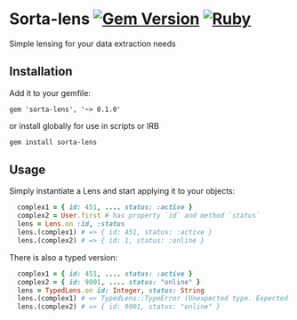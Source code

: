# Sorta-lens  [![Gem Version](https://badge.fury.io/rb/sorta-lens.svg)](https://badge.fury.io/rb/sorta-lens)  [![Ruby](https://github.com/sorta-rb/sorta-lens/actions/workflows/main.yml/badge.svg?branch=main)](https://github.com/sorta-rb/sorta-lens/actions/workflows/main.yml)
Simple lensing for your data extraction needs

## Installation
Add it to your gemfile:
```Gemfile
gem 'sorta-lens', '~> 0.1.0'
```
or install globally for use in scripts or IRB
```sh
gem install sorta-lens
```

## Usage
Simply instantiate a Lens and start applying it to your objects:
```ruby
  complex1 = { id: 451, .... status: :active }
  complex2 = User.first # has property `id` and method `status`
  lens = Lens.on :id, :status
  lens.(complex1) # => { id: 451, status: :active }
  lens.(complex2) # => { id: 1, status: :online }
```
There is also a typed version:
```ruby
  complex1 = { id: 451, .... status: :active }
  complex2 = { id: 9001, .... status: "online" }
  lens = TypedLens.on id: Integer, status: String
  lens.(complex1) # => TypedLens::TypeError (Unexpected type. Expected String got Symbol)
  lens.(complex2) # => { id: 9001, status: "online" }
```
